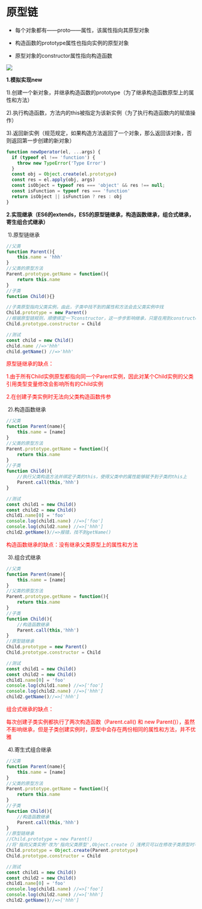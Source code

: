 # 原型链

- 每个对象都有——proto——属性，该属性指向其原型对象

- 构造函数的prototype属性也指向实例的原型对象

- 原型对象的constructor属性指向构造函数

![](C:\Users\0.0\Desktop\ALL\笔记\原型链图.png)

**1.模拟实现new**

​	1).创建一个新对象，并继承构造函数的prototype（为了继承构造函数原型上的属性和方法）

​	2).执行构造函数，方法内的this被指定为该新实例（为了执行构造函数内的赋值操作）

​	3).返回新实例（规范规定，如果构造方法返回了一个对象，那么返回该对象，否则返回第一步创建的新对象）

```javascript
function newOperator(el, ...args) {
  if (typeof el !== 'function') {
    throw new TypeError('Type Error')
  }
  const obj = Object.create(el.prototype)
  const res = el.apply(obj, args)
  const isObject = typeof res === 'object' && res !== null;
  const isFunction = typeof res === 'function'
  return isObject || isFunction ? res : obj
}
```

**2.实现继承（ES6的extends，ES5的原型链继承，构造函数继承，组合式继承，寄生组合式继承）**

​	1).原型链继承

```javascript
//父类
function Parent(){
	this.name = 'hhh'
}
//父类的原型方法
Parent.prototype.getName = function(){
    return this.name
}
//子类
function Child(){}

//子类原型指向父类实例，由此，子类中找不到的属性和方法会去父类实例中找
Child.prototype = new Parent()
//根据原型链规则，顺便绑定一下constructor，这一步步影响继承，只是在用到constructor时会需要
Child.prototype.constructor = Child

//测试
const child = new Child()
child.name //=>'hhh'
child.getName() //=>'hhh'
```

<span style='color:red'>原型链继承的缺点：</span>

<span style='color:red'>1.由于所有Child实例原型都指向同一个Parent实例，因此对某个Child实例的父类引用类型变量修改会影响所有的Child实例</span>

<span style='color:red'>2.在创建子类实例时无法向父类构造函数传参</span>

​	2).构造函数继承

```javascript
//父类
function Parent(name){
	this.name = [name]
}
//父类的原型方法
Parent.prototype.getName = function(){
    return this.name
}
//子类
function Child(){
    //执行父类构造方法并绑定子类的this，使得父类中的属性能够赋予到子类的this上
    Parent.call(this,'hhh')
}

//测试
const child1 = new Child()
const child2 = new Child()
child1.name[0] = 'foo'
console.log(child1.name) //=>['foo']
console.log(child2.name) //=>['hhh']
child2.getName()//=>报错，找不到getName()
```

<span style='color:red'>构造函数继承的缺点：没有继承父类原型上的属性和方法</span>

​	3).组合式继承

```javascript
//父类
function Parent(name){
	this.name = [name]
}
//父类的原型方法
Parent.prototype.getName = function(){
    return this.name
}
//子类
function Child(){
    //构造函数继承
    Parent.call(this,'hhh')
}
//原型链继承
Child.prototype = new Parent()
Child.prototype.constructor = Child

//测试
const child1 = new Child()
const child2 = new Child()
child1.name[0] = 'foo'
console.log(child1.name) //=>['foo']
console.log(child2.name) //=>['hhh']
child2.getName()//=>['hhh']
```

<span style='color:red'>组合式继承的缺点：</span>

<span style='color:red'>每次创建子类实例都执行了两次构造函数（Parent.call() 和 new Parent()），虽然不影响继承，但是子类创建实例时，原型中会存在两份相同的属性和方法，并不优雅</span>

​	4).寄生式组合继承

```javascript
//父类
function Parent(name){
	this.name = [name]
}
//父类的原型方法
Parent.prototype.getName = function(){
    return this.name
}
//子类
function Child(){
    //构造函数继承
    Parent.call(this,'hhh')
}
//原型链继承
//Child.prototype = new Parent()
//将'指向父类实例'改为'指向父类原型',Object.create（）浅拷贝可以在修改子类原型时不影响父类原型
Child.prototype = Object.create(Parent.prototype) 
Child.prototype.constructor = Child

//测试
const child1 = new Child()
const child2 = new Child()
child1.name[0] = 'foo'
console.log(child1.name) //=>['foo']
console.log(child2.name) //=>['hhh']
child2.getName()//=>['hhh']
```

